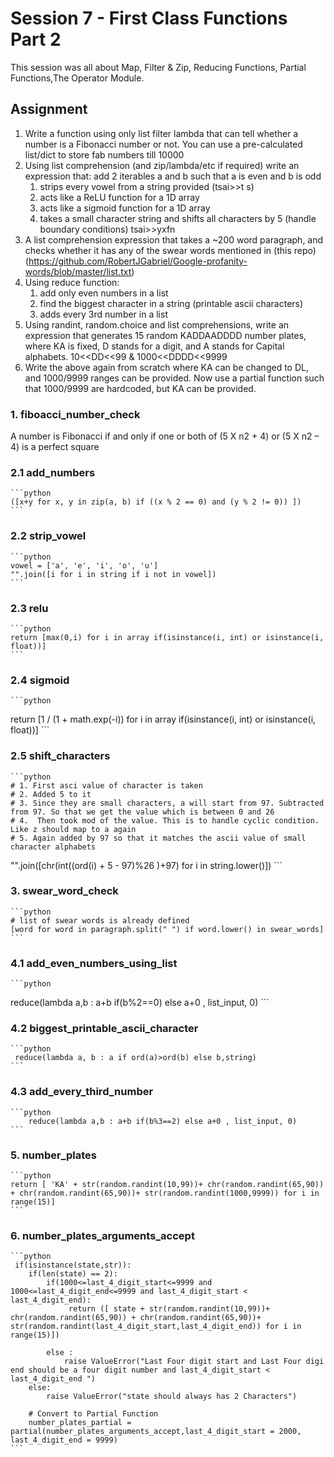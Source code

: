 # **Session 7 - First Class Functions Part 2**
This session was all about Map, Filter & Zip, Reducing Functions, Partial Functions,The Operator Module.

## **Assignment**


1. Write a function using only list filter lambda that can tell whether a number is a Fibonacci number or not. You can use a pre-calculated list/dict to store fab numbers till 10000 
2. Using list comprehension (and zip/lambda/etc if required) write an expression that: 
add 2 iterables a and b such that a is even and b is odd
   1. strips every vowel from a string provided (tsai>>t s)
   2. acts like a ReLU function for a 1D array
   3. acts like a sigmoid function for a 1D array
   4. takes a small character string and shifts all characters by 5 (handle boundary conditions) tsai>>yxfn
3. A list comprehension expression that takes a ~200 word paragraph, and checks whether it has any of the swear words mentioned in (this repo)(https://github.com/RobertJGabriel/Google-profanity-words/blob/master/list.txt) 
4. Using reduce function:
    1. add only even numbers in a list
    2. find the biggest character in a string (printable ascii characters)
    3. adds every 3rd number in a list
5. Using randint, random.choice and list comprehensions, write an expression that generates 15 random KADDAADDDD number plates, where KA is fixed, D stands for a digit, and A stands for Capital alphabets. 10<<DD<<99 & 1000<<DDDD<<9999
6. Write the above again from scratch where KA can be changed to DL, and 1000/9999 ranges can be provided. Now use a partial function such that 1000/9999 are hardcoded, but KA can be provided.

### 1. **fiboacci_number_check** 

A number is Fibonacci if and only if one or both of (5 X n2 + 4) or (5 X n2 – 4) is a perfect square

### 2.1 **add_numbers**

    ```python
    ([x+y for x, y in zip(a, b) if ((x % 2 == 0) and (y % 2 != 0)) ])
    ```
### 2.2 **strip_vowel**
    ```python
    vowel = ['a', 'e', 'i', 'o', 'u']
    "".join([i for i in string if i not in vowel])
    ```

### 2.3 **relu**

    ```python
    return [max(0,i) for i in array if(isinstance(i, int) or isinstance(i, float))]
    ```
### 2.4 **sigmoid**

    ```python
   return [1 / (1 + math.exp(-i)) for i in array if(isinstance(i, int) or isinstance(i, float))]
    ```
### 2.5 **shift_characters**
    ```python
    # 1. First asci value of character is taken
    # 2. Added 5 to it
    # 3. Since they are small characters, a will start from 97. Subtracted from 97. So that we get the value which is between 0 and 26
    # 4.  Then took mod of the value. This is to handle cyclic condition. Like z should map to a again
    # 5. Again added by 97 so that it matches the ascii value of small character alphabets
   "".join([chr(int((ord(i) + 5 - 97)%26 )+97) for i in string.lower()])
    ```
### 3. **swear_word_check**
    ```python
    # list of swear words is already defined
    [word for word in paragraph.split(" ") if word.lower() in swear_words]
    ```

### 4.1 add_even_numbers_using_list
    ```python
   reduce(lambda a,b : a+b if(b%2==0) else a+0 , list_input, 0)
    ```
### 4.2  **biggest_printable_ascii_character**
    ```python
     reduce(lambda a, b : a if ord(a)>ord(b) else b,string)
    ```
### 4.3  **add_every_third_number**
    ```python
        reduce(lambda a,b : a+b if(b%3==2) else a+0 , list_input, 0)
    ```
### 5. **number_plates**
    ```python
    return [ 'KA' + str(random.randint(10,99))+ chr(random.randint(65,90)) + chr(random.randint(65,90))+ str(random.randint(1000,9999)) for i in range(15)]
    ```
### 6.  **number_plates_arguments_accept**
    ```python
     if(isinstance(state,str)):
        if(len(state) == 2):
            if(1000<=last_4_digit_start<=9999 and 1000<=last_4_digit_end<=9999 and last_4_digit_start < last_4_digit_end):
                 return ([ state + str(random.randint(10,99))+ chr(random.randint(65,90)) + chr(random.randint(65,90))+ str(random.randint(last_4_digit_start,last_4_digit_end)) for i in range(15)])
                
            else :
                raise ValueError("Last Four digit start and Last Four digi end should be a four digit number and last_4_digit_start < last_4_digit_end ")
        else:
            raise ValueError("state should always has 2 Characters") 
        
        # Convert to Partial Function
        number_plates_partial = partial(number_plates_arguments_accept,last_4_digit_start = 2000, last_4_digit_end = 9999)
    ```


